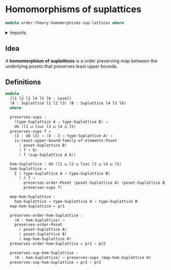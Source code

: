 # Homomorphisms of suplattices

```agda
module order-theory.homomorphisms-sup-lattices where
```

<details><summary>Imports</summary>

```agda
open import foundation.cartesian-product-types
open import foundation.dependent-pair-types
open import foundation.function-types
open import foundation.universe-levels

open import order-theory.least-upper-bounds-posets
open import order-theory.order-preserving-maps-posets
open import order-theory.suplattices
```

</details>

## Idea

A **homomorphism of suplattices** is a order preserving map between the
underlying posets that preserves least upper bounds.

## Definitions

```agda
module _
  {l1 l2 l3 l4 l5 l6 : Level}
  (A : Suplattice l1 l2 l3) (B : Suplattice l4 l5 l6)
  where

  preserves-sups :
    (type-Suplattice A → type-Suplattice B) →
    UU (l1 ⊔ lsuc l3 ⊔ l4 ⊔ l5)
  preserves-sups f =
    {I : UU l3} → (b : I → type-Suplattice A) →
    is-least-upper-bound-family-of-elements-Poset
      ( poset-Suplattice B)
      ( f ∘ b)
      ( f (sup-Suplattice A b))

  hom-Suplattice : UU (l1 ⊔ l2 ⊔ lsuc l3 ⊔ l4 ⊔ l5)
  hom-Suplattice =
    Σ ( type-Suplattice A → type-Suplattice B)
      ( λ f →
        preserves-order-Poset (poset-Suplattice A) (poset-Suplattice B) f ×
        preserves-sups f)

  map-hom-Suplattice :
    hom-Suplattice → type-Suplattice A → type-Suplattice B
  map-hom-Suplattice = pr1

  preserves-order-hom-Suplattice :
    (H : hom-Suplattice) →
    preserves-order-Poset
      ( poset-Suplattice A)
      ( poset-Suplattice B)
      ( map-hom-Suplattice H)
  preserves-order-hom-Suplattice = pr1 ∘ pr2

  preserves-sup-hom-Suplattice :
    (H : hom-Suplattice) → preserves-sups (map-hom-Suplattice H)
  preserves-sup-hom-Suplattice = pr2 ∘ pr2
```
